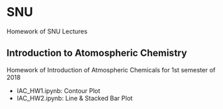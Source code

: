 # SNU
Homework of SNU Lectures

## Introduction to Atomospheric Chemistry
Homework of Introduction of Atmospheric Chemicals for 1st semester of 2018

- IAC_HW1.ipynb: Contour Plot
- IAC_HW2.ipynb: Line & Stacked Bar Plot
